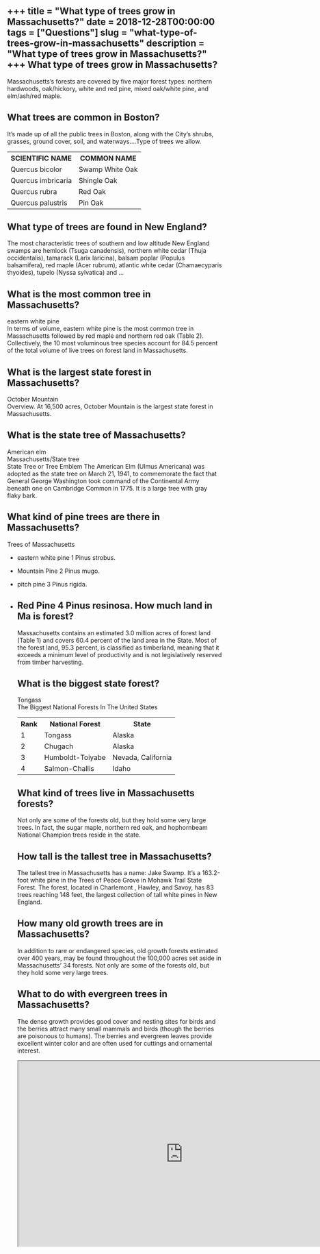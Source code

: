 +++
title = "What type of trees grow in Massachusetts?"
date = 2018-12-28T00:00:00
tags = ["Questions"]
slug = "what-type-of-trees-grow-in-massachusetts"
description = "What type of trees grow in Massachusetts?"
+++
What type of trees grow in Massachusetts?
-----------------------------------------

Massachusetts’s forests are covered by five major forest types: northern hardwoods, oak/hickory, white and red pine, mixed oak/white pine, and elm/ash/red maple.

What trees are common in Boston?
--------------------------------

It’s made up of all the public trees in Boston, along with the City’s shrubs, grasses, ground cover, soil, and waterways….Type of trees we allow.

<table><tr><th>SCIENTIFIC NAME</th><th>COMMON NAME</th></tr><tr><td>Quercus bicolor</td><td>Swamp White Oak</td></tr><tr><td>Quercus imbricaria</td><td>Shingle Oak</td></tr><tr><td>Quercus rubra</td><td>Red Oak</td></tr><tr><td>Quercus palustris</td><td>Pin Oak</td></tr></table>

What type of trees are found in New England?
--------------------------------------------

The most characteristic trees of southern and low altitude New England swamps are hemlock (Tsuga canadensis), northern white cedar (Thuja occidentalis), tamarack (Larix laricina), balsam poplar (Populus balsamifera), red maple (Acer rubrum), atlantic white cedar (Chamaecyparis thyoides), tupelo (Nyssa sylvatica) and …

What is the most common tree in Massachusetts?
----------------------------------------------

eastern white pine  
In terms of volume, eastern white pine is the most common tree in Massachusetts followed by red maple and northern red oak (Table 2). Collectively, the 10 most voluminous tree species account for 84.5 percent of the total volume of live trees on forest land in Massachusetts.

What is the largest state forest in Massachusetts?
--------------------------------------------------

October Mountain  
Overview. At 16,500 acres, October Mountain is the largest state forest in Massachusetts.

What is the state tree of Massachusetts?
----------------------------------------

American elm  
Massachusetts/State tree  
State Tree or Tree Emblem The American Elm (Ulmus Americana) was adopted as the state tree on March 21, 1941, to commemorate the fact that General George Washington took command of the Continental Army beneath one on Cambridge Common in 1775. It is a large tree with gray flaky bark.

What kind of pine trees are there in Massachusetts?
---------------------------------------------------

Trees of Massachusetts

- eastern white pine 1 Pinus strobus.
- Mountain Pine 2 Pinus mugo.
- pitch pine 3 Pinus rigida.
- Red Pine 4 Pinus resinosa. How much land in Ma is forest?
    ------------------------------
    
    Massachusetts contains an estimated 3.0 million acres of forest land (Table 1) and covers 60.4 percent of the land area in the State. Most of the forest land, 95.3 percent, is classified as timberland, meaning that it exceeds a minimum level of productivity and is not legislatively reserved from timber harvesting.
    
    What is the biggest state forest?
    ---------------------------------
    
    Tongass  
    The Biggest National Forests In The United States
    
    <table><tr><th>Rank</th><th>National Forest</th><th>State</th></tr><tr><td>1</td><td>Tongass</td><td>Alaska</td></tr><tr><td>2</td><td>Chugach</td><td>Alaska</td></tr><tr><td>3</td><td>Humboldt-Toiyabe</td><td>Nevada, California</td></tr><tr><td>4</td><td>Salmon-Challis</td><td>Idaho</td></tr></table>
    
    What kind of trees live in Massachusetts forests?
    -------------------------------------------------
    
    Not only are some of the forests old, but they hold some very large trees. In fact, the sugar maple, northern red oak, and hophornbeam National Champion trees reside in the state.
    
    How tall is the tallest tree in Massachusetts?
    ----------------------------------------------
    
    The tallest tree in Massachusetts has a name: Jake Swamp. It’s a 163.2-foot white pine in the Trees of Peace Grove in Mohawk Trail State Forest. The forest, located in Charlemont , Hawley, and Savoy, has 83 trees reaching 148 feet, the largest collection of tall white pines in New England.
    
    How many old growth trees are in Massachusetts?
    -----------------------------------------------
    
    In addition to rare or endangered species, old growth forests estimated over 400 years, may be found throughout the 100,000 acres set aside in Massachusetts’ 34 forests. Not only are some of the forests old, but they hold some very large trees.
    
    What to do with evergreen trees in Massachusetts?
    -------------------------------------------------
    
    The dense growth provides good cover and nesting sites for birds and the berries attract many small mammals and birds (though the berries are poisonous to humans). The berries and evergreen leaves provide excellent winter color and are often used for cuttings and ornamental interest.
    
    <iframe allow="accelerometer; autoplay; clipboard-write; encrypted-media; gyroscope; picture-in-picture" allowfullscreen="" class="__youtube_prefs__  epyt-is-override  no-lazyload" data-no-lazy="1" data-origheight="433" data-origwidth="770" data-skipgform_ajax_framebjll="" height="433" id="_ytid_62179" loading="lazy" src="https://www.youtube.com/embed/zCIvwO8OBXI?enablejsapi=1&autoplay=0&cc_load_policy=0&cc_lang_pref=&iv_load_policy=1&loop=0&modestbranding=0&rel=1&fs=1&playsinline=0&autohide=2&theme=dark&color=red&controls=1&" title="YouTube player" width="770"></iframe>